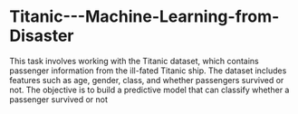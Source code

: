 # Titanic---Machine-Learning-from-Disaster
This task involves working with the Titanic dataset, which contains passenger information from the ill-fated Titanic ship. The dataset includes features such as age, gender, class, and whether passengers survived or not. The objective is to build a predictive model that can classify whether a passenger survived or not

